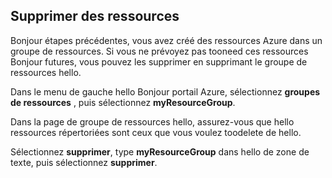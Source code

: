 ## <a name="clean-up-resources"></a>Supprimer des ressources

Bonjour étapes précédentes, vous avez créé des ressources Azure dans un groupe de ressources. Si vous ne prévoyez pas tooneed ces ressources Bonjour futures, vous pouvez les supprimer en supprimant le groupe de ressources hello.
 
Dans le menu de gauche hello Bonjour portail Azure, sélectionnez **groupes de ressources** , puis sélectionnez **myResourceGroup**.

Dans la page de groupe de ressources hello, assurez-vous que hello ressources répertoriées sont ceux que vous voulez toodelete de hello.

Sélectionnez **supprimer**, type **myResourceGroup** dans hello de zone de texte, puis sélectionnez **supprimer**.
